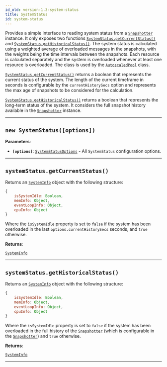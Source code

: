 ```yaml
---
id_old: version-1.3-system-status
title: SystemStatus
id: system-status
---
```


<a name="systemstatus"></a>

Provides a simple interface to reading system status from a [`Snapshotter`](../api/snapshotter) instance. It only exposes two functions
[`SystemStatus.getCurrentStatus()`](../api/system-status#getcurrentstatus) and
[`SystemStatus.getHistoricalStatus()`](../api/system-status#gethistoricalstatus). The system status is calculated using a weighted average of
overloaded messages in the snapshots, with the weights being the time intervals between the snapshots. Each resource is calculated separately and the
system is overloaded whenever at least one resource is overloaded. The class is used by the [`AutoscaledPool`](../api/autoscaled-pool) class.

[`SystemStatus.getCurrentStatus()`](../api/system-status#getcurrentstatus) returns a boolean that represents the current status of the system. The
length of the current timeframe in seconds is configurable by the `currentHistorySecs` option and represents the max age of snapshots to be considered
for the calculation.

[`SystemStatus.getHistoricalStatus()`](../api/system-status#gethistoricalstatus) returns a boolean that represents the long-term status of the system.
It considers the full snapshot history available in the [`Snapshotter`](../api/snapshotter) instance.

---

<a name="systemstatus"></a>

## `new SystemStatus([options])`

**Parameters**:

- **`[options]`**: [`SystemStatusOptions`](../typedefs/system-status-options) - All `SystemStatus` configuration options.

---

<a name="getcurrentstatus"></a>

## `systemStatus.getCurrentStatus()`

Returns an [`SystemInfo`](../typedefs/system-info) object with the following structure:

```javascript
{
    isSystemIdle: Boolean,
    memInfo: Object,
    eventLoopInfo: Object,
    cpuInfo: Object
}
```

Where the `isSystemIdle` property is set to `false` if the system has been overloaded in the last `options.currentHistorySecs` seconds, and `true`
otherwise.

**Returns**:

[`SystemInfo`](../typedefs/system-info)

---

<a name="gethistoricalstatus"></a>

## `systemStatus.getHistoricalStatus()`

Returns an [`SystemInfo`](../typedefs/system-info) object with the following structure:

```javascript
{
    isSystemIdle: Boolean,
    memInfo: Object,
    eventLoopInfo: Object,
    cpuInfo: Object
}
```

Where the `isSystemIdle` property is set to `false` if the system has been overloaded in the full history of the [`Snapshotter`](../api/snapshotter)
(which is configurable in the [`Snapshotter`](../api/snapshotter)) and `true` otherwise.

**Returns**:

[`SystemInfo`](../typedefs/system-info)

---
